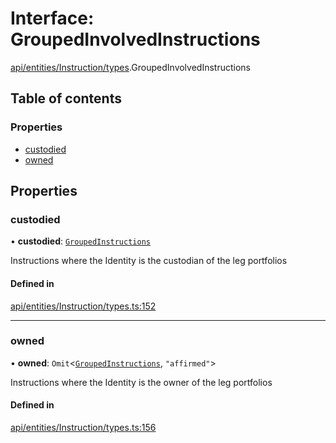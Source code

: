 # Interface: GroupedInvolvedInstructions

[api/entities/Instruction/types](../wiki/api.entities.Instruction.types).GroupedInvolvedInstructions

## Table of contents

### Properties

- [custodied](../wiki/api.entities.Instruction.types.GroupedInvolvedInstructions#custodied)
- [owned](../wiki/api.entities.Instruction.types.GroupedInvolvedInstructions#owned)

## Properties

### custodied

• **custodied**: [`GroupedInstructions`](../wiki/api.entities.Instruction.types.GroupedInstructions)

Instructions where the Identity is the custodian of the leg portfolios

#### Defined in

[api/entities/Instruction/types.ts:152](https://github.com/PolymeshAssociation/polymesh-sdk/blob/f8a937f04/src/api/entities/Instruction/types.ts#L152)

___

### owned

• **owned**: `Omit`\<[`GroupedInstructions`](../wiki/api.entities.Instruction.types.GroupedInstructions), ``"affirmed"``\>

Instructions where the Identity is the owner of the leg portfolios

#### Defined in

[api/entities/Instruction/types.ts:156](https://github.com/PolymeshAssociation/polymesh-sdk/blob/f8a937f04/src/api/entities/Instruction/types.ts#L156)
